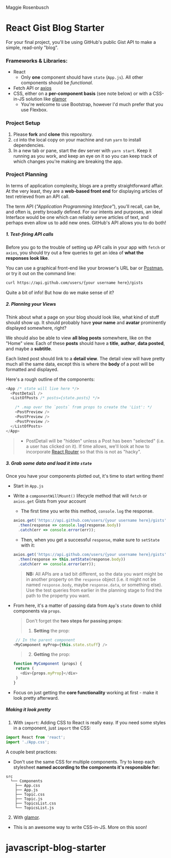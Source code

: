 Maggie Rosenbusch
# React Gist Blog Starter

For your final project, you'll be using GitHub's public Gist API to make a simple, read-only "blog".

### Frameworks & Libraries:
- React
  - Only **one** component should have `state` (`App.js`). All other components should be *functional*.
- Fetch API or [axios](https://github.com/mzabriskie/axios)
- CSS, either on a **per-component basis** (see note below) or with a CSS-in-JS solution like [glamor](https://github.com/threepointone/glamor)
  - You're welcome to use Bootstrap, however I'd much prefer that you use Flexbox.

### Project Setup

1. Please **fork** and **clone** this repository.
2. `cd` into the local copy on your machine and run `yarn` to install dependencies.
3. In a new tab or pane, start the dev server with `yarn start`. Keep it running as you work, and keep an eye on it so you can keep track of which changes you're making are breaking the app.


### Project Planning
In terms of application complexity, blogs are a pretty straightforward affair.
At the very least, they are a **web-based front end** for displaying articles of text retrieved from an API call.

The term API (*"Application Programming Interface"*), you'll recall, can be, and often is, pretty broadly defined. For our intents and purposes, an ideal Interface would be one which can reliably serve articles of text, and perhaps even allow us to add new ones. GitHub's API allows you to do both!

##### 1. Test-firing API calls

Before you go to the trouble of setting up API calls in your app with `fetch` or `axios`, you should try out a few queries to get an idea of **what the responses look like**.

You can use a graphical front-end like your browser's URL bar or [Postman](https://chrome.google.com/webstore/detail/postman/fhbjgbiflinjbdggehcddcbncdddomop?hl=en), or try it out on the command line:
```bash
curl https://api.github.com/users/{your username here}/gists
```
Quite a bit of info! But how do we make sense of it?

##### 2. Planning your Views

Think about what a page on your blog should look like, what kind of stuff should show up. It should probably have **your name** and **avatar** prominently displayed somewhere, right?

We should also be able to view **all blog posts** somewhere, like on the "Home" view. Each of these **posts** should have a **title**, **author**, **data posted**, and maybe a **subtitle**.

Each listed post should link to a **detail view**. The detail view will have pretty much all the same data, except this is where the **body** of a post will be formatted and displayed.

Here's a rough outline of the components:
```js
<App /* state will live here */>
  <PostDetail />
  <ListOfPosts /* posts={state.posts} */>

    /* .map over the `posts` from props to create the 'List': */
    <PostPreview />
    <PostPreview />
    <PostPreview />
  </ListOfPosts>
</App>
```
> * PostDetail will be "hidden" unless a Post has been "selected" (i.e. a user has clicked on it). If time allows, we'll look at how to incorporate [React Router](https://github.com/ReactTraining/react-router) so that this is not as "hacky".

##### 3. Grab some data and load it into `state`

Once you have your components plotted out, it's time to start writing them!

- Start in `App.js`
- Write a `componentWillMount()` lifecycle method that will `fetch` or `axios.get` Gists from your account
  - The first time you write this method, `console.log` the response.
  ```js
  axios.get('https://api.github.com/users/{your username here}/gists')
    .then(response => console.log(response.body))
    .catch(err => console.error(err));
  ```
  - Then, when you get a successful `response`, make sure to `setState` with it:
  ```js
  axios.get('https://api.github.com/users/{your username here}/gists')
    .then(response => this.setState(response.body))
    .catch(err => console.error(err));
  ```
  > **NB:** All APIs are a tad bit different, so the data you want might be in another property on the `response` object (i.e. it might not be named `response.body`, maybe `response.data`, or something else). Use the test queries from earlier in the planning stage to find the path to the property you want.

- From here, it's a matter of passing data from `App`'s `state` down to child components via `props`.
  > Don't forget the **two steps for passing props**:
  > 1. **Setting** the prop:

   ```javascript
    // In the parent component
   <MyComponent myProp={this.state.stuff} />
   ```

  > 2. **Getting** the prop:

   ```javascript
  function MyComponent (props) {
    return (
      <div>{props.myProp}</div>
    )
  }
  ```

- Focus on just getting the **core functionality** working at first - make it look pretty afterward.

##### Making it look pretty

1. With `import`:
Adding CSS to React is really easy. If you need some styles in a component, just `import` the CSS:

```javascript
import React from 'react';
import './App.css';
```

A couple best practices:
- Don't use the same CSS for multiple components. Try to keep each stylesheet **named according to the components it's responsible for:**

```
src
  └── Components
    ├── App.css
    ├── App.js
    ├── Topic.css
    ├── Topic.js
    ├── TopicsList.css
    └── TopicsList.js
```

2. With [glamor](https://github.com/threepointone/glamor).
- This is an awesome way to write CSS-in-JS. More on this soon!
# javascript-blog-starter
